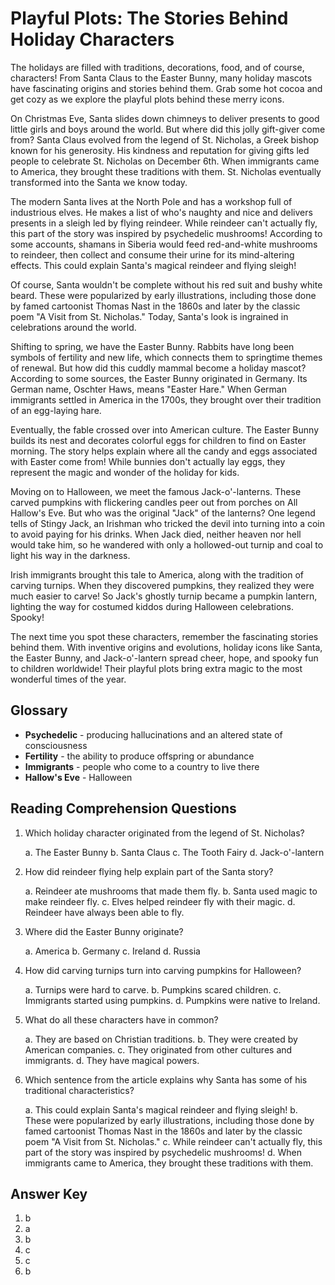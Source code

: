 # Playful Plots: The Stories Behind Holiday Characters

The holidays are filled with traditions, decorations, food, and of course, characters! From Santa Claus to the Easter Bunny, many holiday mascots have fascinating origins and stories behind them. Grab some hot cocoa and get cozy as we explore the playful plots behind these merry icons.

On Christmas Eve, Santa slides down chimneys to deliver presents to good little girls and boys around the world. But where did this jolly gift-giver come from? Santa Claus evolved from the legend of St. Nicholas, a Greek bishop known for his generosity. His kindness and reputation for giving gifts led people to celebrate St. Nicholas on December 6th. When immigrants came to America, they brought these traditions with them. St. Nicholas eventually transformed into the Santa we know today. 

The modern Santa lives at the North Pole and has a workshop full of industrious elves. He makes a list of who's naughty and nice and delivers presents in a sleigh led by flying reindeer. While reindeer can't actually fly, this part of the story was inspired by psychedelic mushrooms! According to some accounts, shamans in Siberia would feed red-and-white mushrooms to reindeer, then collect and consume their urine for its mind-altering effects. This could explain Santa's magical reindeer and flying sleigh!

Of course, Santa wouldn't be complete without his red suit and bushy white beard. These were popularized by early illustrations, including those done by famed cartoonist Thomas Nast in the 1860s and later by the classic poem "A Visit from St. Nicholas." Today, Santa's look is ingrained in celebrations around the world.

Shifting to spring, we have the Easter Bunny. Rabbits have long been symbols of fertility and new life, which connects them to springtime themes of renewal. But how did this cuddly mammal become a holiday mascot? According to some sources, the Easter Bunny originated in Germany. Its German name, Oschter Haws, means "Easter Hare." When German immigrants settled in America in the 1700s, they brought over their tradition of an egg-laying hare.

Eventually, the fable crossed over into American culture. The Easter Bunny builds its nest and decorates colorful eggs for children to find on Easter morning. The story helps explain where all the candy and eggs associated with Easter come from! While bunnies don't actually lay eggs, they represent the magic and wonder of the holiday for kids.

Moving on to Halloween, we meet the famous Jack-o'-lanterns. These carved pumpkins with flickering candles peer out from porches on All Hallow's Eve. But who was the original "Jack" of the lanterns? One legend tells of Stingy Jack, an Irishman who tricked the devil into turning into a coin to avoid paying for his drinks. When Jack died, neither heaven nor hell would take him, so he wandered with only a hollowed-out turnip and coal to light his way in the darkness.

Irish immigrants brought this tale to America, along with the tradition of carving turnips. When they discovered pumpkins, they realized they were much easier to carve! So Jack's ghostly turnip became a pumpkin lantern, lighting the way for costumed kiddos during Halloween celebrations. Spooky!

The next time you spot these characters, remember the fascinating stories behind them. With inventive origins and evolutions, holiday icons like Santa, the Easter Bunny, and Jack-o'-lantern spread cheer, hope, and spooky fun to children worldwide! Their playful plots bring extra magic to the most wonderful times of the year.

## Glossary

- **Psychedelic** - producing hallucinations and an altered state of consciousness
- **Fertility** - the ability to produce offspring or abundance  
- **Immigrants** - people who come to a country to live there
- **Hallow's Eve** - Halloween

## Reading Comprehension Questions

1. Which holiday character originated from the legend of St. Nicholas?

   a. The Easter Bunny
   b. Santa Claus
   c. The Tooth Fairy
   d. Jack-o'-lantern

2. How did reindeer flying help explain part of the Santa story?

   a. Reindeer ate mushrooms that made them fly.
   b. Santa used magic to make reindeer fly.
   c. Elves helped reindeer fly with their magic.
   d. Reindeer have always been able to fly.
   
3. Where did the Easter Bunny originate? 

   a. America
   b. Germany
   c. Ireland
   d. Russia
   
4. How did carving turnips turn into carving pumpkins for Halloween?

   a. Turnips were hard to carve.
   b. Pumpkins scared children.
   c. Immigrants started using pumpkins.
   d. Pumpkins were native to Ireland.

5. What do all these characters have in common?

   a. They are based on Christian traditions.
   b. They were created by American companies.
   c. They originated from other cultures and immigrants.
   d. They have magical powers.
   
6. Which sentence from the article explains why Santa has some of his traditional characteristics?

   a. This could explain Santa's magical reindeer and flying sleigh!
   b. These were popularized by early illustrations, including those done by famed cartoonist Thomas Nast in the 1860s and later by the classic poem "A Visit from St. Nicholas."
   c. While reindeer can't actually fly, this part of the story was inspired by psychedelic mushrooms!
   d. When immigrants came to America, they brought these traditions with them.

## Answer Key

1. b
2. a  
3. b
4. c
5. c
6. b
